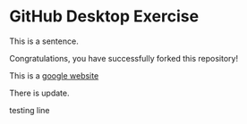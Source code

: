 # GitHub Desktop Exercise

This is a sentence.

Congratulations, you have successfully forked this repository!

This is a [google website](https://www.google.com)

There is update.


testing line